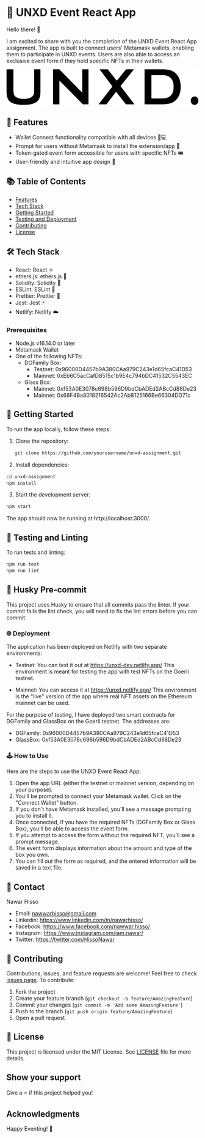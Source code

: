# 🎉 UNXD Event React App

Hello there! 👋

I am excited to share with you the completion of the UNXD Event React App assignment.
The app is built to connect users' Metamask wallets, enabling them to participate in UNXD events.
Users are also able to access an exclusive event form if they hold specific NFTs in their wallets.

![UNXD Event React App Screenshot](./public/logo_dark.png)

## 🎯 Features

- Wallet Connect functionality compatible with all devices 📱💻
- Prompt for users without Metamask to install the extension/app 👛
- Token-gated event form accessible for users with specific NFTs 🎟
- User-friendly and intuitive app design 📝

## 📚 Table of Contents

- [Features](#features-)
- [Tech Stack](#tech-stack-)
- [Getting Started](#getting-started-)
- [Testing and Deployment](#testing-and-deployment-)
- [Contributing](#contributing-)
- [License](#license-)

## 🛠️ Tech Stack

- React: React ⚛️
- ethers.js: ethers.js 🔗
- Solidity: Solidity 📜
- ESLint: ESLint 🚨
- Prettier: Prettier 🎨
- Jest: Jest 🃏
- Netlify: Netlify ☁️

### Prerequisites

- Node.js v16.14.0 or later
- Metamask Wallet
- One of the following NFTs:
  - DGFamily Box:
    - Testnet: 0x96000D4457b9A380CAa979C243e1d65fcaC41D53
    - Mainnet: 0xEb6C5acCafD8515c1b9E4c794bDC41532C5543EC
  - Glass Box:
    - Mainnet: 0xf53A0E3078c698b596D9bdCbADEd2ABcCd88De23
    - Mainnet: 0x68F4Ba8018216542Ac2Ab8125166Be66304DD71c

## 🚀 Getting Started

To run the app locally, follow these steps:

1. Clone the repository:

```bash
   git clone https://github.com/yourusername/unxd-assignment.git
```

2. Install dependencies:

```bash
cd unxd-assignment
npm install
```

3. Start the development server:

```bash
npm start
```

The app should now be running at http://localhost:3000/.

## 🧪 Testing and Linting

To run tests and linting:

```bash
npm run test
npm run lint
```

## 💼 Husky Pre-commit

This project uses Husky to ensure that all commits pass the linter. If your commit fails the lint check, you will need to fix the lint errors before you can commit.

### 🌐 Deployment

The application has been deployed on Netlify with two separate environments:

- Testnet: You can test it out at https://unxd-dev.netlify.app/
  This environment is meant for testing the app with test NFTs on the Goerli testnet.

- Mainnet: You can access it at https://unxd.netlify.app/
  This environment is the "live" version of the app where real NFT assets on the Ethereum mainnet can be used.

For the purpose of testing, I have deployed two smart contracts for DGFamily and GlassBox on the Goerli testnet. The addresses are:

- DGFamily: 0x96000D4457b9A380CAa979C243e1d65fcaC41D53
- GlassBox: 0xf53A0E3078c698b596D9bdCbADEd2ABcCd88De23

### 🕹️ How to Use

Here are the steps to use the UNXD Event React App:

1. Open the app URL (either the testnet or mainnet version, depending on your purpose).
2. You'll be prompted to connect your Metamask wallet. Click on the "Connect Wallet" button.
3. If you don't have Metamask installed, you'll see a message prompting you to install it.
4. Once connected, if you have the required NFTs (DGFamily Box or Glass Box), you'll be able to access the event form.
5. If you attempt to access the form without the required NFT, you'll see a prompt message.
6. The event form displays information about the amount and type of the box you own.
7. You can fill out the form as required, and the entered information will be saved in a text file.

## 👥 Contact

Nawar Hisso

- Email: nawwarhisso@gmail.com
- Linkedin: https://www.linkedin.com/in/nawarhisso/
- Facebook: https://www.facebook.com/nawwar.hisso/
- Instagram: https://www.instagram.com/iam.nawar/
- Twitter: https://twitter.com/HissoNawar

## 🤝 Contributing

Contributions, issues, and feature requests are welcome! Feel free to check [issues page](https://github.com/YOUR_USERNAME/unxd-event-react-app/issues). To contribute:

1. Fork the project
2. Create your feature branch (`git checkout -b feature/AmazingFeature`)
3. Commit your changes (`git commit -m 'Add some AmazingFeature'`)
4. Push to the branch (`git push origin feature/AmazingFeature`)
5. Open a pull request

## 📄 License

This project is licensed under the MIT License. See [LICENSE](LICENSE) file for more details.

## Show your support

Give a ⭐️ if this project helped you!

## Acknowledgments

Happy Eventing! 🥳
